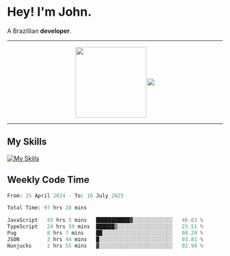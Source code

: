# Hey! I'm John.

A Brazillian **developer**.

---

<p align="center">
  <img align="center" src="https://github-readme-stats.vercel.app/api?username=joaoiacillo&show_icons=true&locale=en" height="165" />
  <img align="center" src="https://github-readme-stats.vercel.app/api/top-langs/?username=anuraghazra&layout=compact" />
</p>

---

## My Skills

[![My Skills](https://skillicons.dev/icons?i=js,html,css,bootstrap,py,mysql,bash,linux,git,github,vscode,gamemakerstudio)](https://skillicons.dev)

## Weekly Code Time

<!--START_SECTION:waka-->

```python
From: 25 April 2024 - To: 16 July 2025

Total Time: 97 hrs 28 mins

JavaScript   45 hrs 5 mins   ███████████▓░░░░░░░░░░░░░   46.03 %
TypeScript   24 hrs 59 mins  ██████▒░░░░░░░░░░░░░░░░░░   25.51 %
Pug          8 hrs 7 mins    ██░░░░░░░░░░░░░░░░░░░░░░░   08.29 %
JSON         3 hrs 44 mins   █░░░░░░░░░░░░░░░░░░░░░░░░   03.81 %
Nunjucks     2 hrs 55 mins   ▓░░░░░░░░░░░░░░░░░░░░░░░░   02.98 %
```

<!--END_SECTION:waka-->
